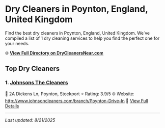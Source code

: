 # Dry Cleaners in Poynton, England, United Kingdom

Find the best dry cleaners in Poynton, England, United Kingdom. We've compiled a list of 1 dry cleaning services to help you find the perfect one for your needs.

🌐 **[View Full Directory on DryCleanersNear.com](https://drycleanersnear.com/city/United%20Kingdom/England/Poynton)**

## Top Dry Cleaners

### 1. [Johnsons The Cleaners](https://drycleanersnear.com/dryCleaner/6896ac1d86a2a96145ad53d1/johnsons-the-cleaners)
📍 2A Dickens Ln, Poynton, Stockport
⭐ Rating: 3.9/5
🌐 Website: http://www.johnsoncleaners.com/branch/Poynton-Drive-In
🔗 [View Full Details](https://drycleanersnear.com/dryCleaner/6896ac1d86a2a96145ad53d1/johnsons-the-cleaners)


---

*Last updated: 8/21/2025*

